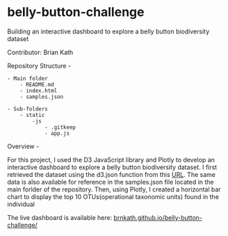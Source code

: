 # belly-button-challenge
Building an interactive dashboard to explore a belly button biodiversity dataset

Contributor: Brian Kath

Repository Structure - 

	- Main folder
		- README.md
		- index.html
		- samples.json
	
	- Sub-folders
		- static
			-js
				- .gitkeep
				- app.js


Overview - 

For this project, I used the D3 JavaScript library and Plotly to develop an interactive dashboard to explore a belly button biodiversity dataset. I first retrieved the dataset using the d3.json function from this <a href="https://2u-data-curriculum-team.s3.amazonaws.com/dataviz-classroom/v1.1/14-Interactive-Web-Visualizations/02-Homework/samples.json">URL</a>. The same data is also available for reference in the samples.json file located in the main forlder of the repository. Then, using Plotly, I created a horizontal bar chart to display the top 10 OTUs(operational taxonomic units) found in the individual 


The live dashboard is available here:
<a href="https://brnkath.github.io/belly-button-challenge/">brnkath.github.io/belly-button-challenge/</a>
